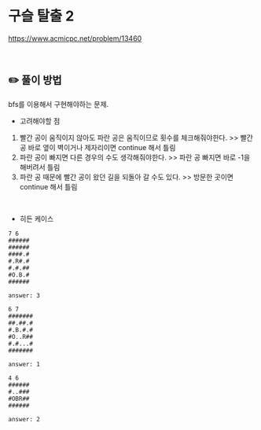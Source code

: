 # 구슬 탈출 2

https://www.acmicpc.net/problem/13460

</br>

## ✏️ 풀이 방법
bfs를 이용해서 구현해야하는 문제.

* 고려해야할 점
1. 빨간 공이 움직이지 않아도 파란 공은 움직이므로 횟수를 체크해줘야한다. >> 빨간 공 바로 옆이 벽이거나 제자리이면 continue 해서 틀림
2. 파란 공이 빠지면 다른 경우의 수도 생각해줘야한다. >> 파란 공 빠지면 바로 -1을 해버려서 틀림
3. 파란 공 때문에 빨간 공이 왔던 길을 되돌아 갈 수도 있다. >> 방문한 곳이면 continue 해서 틀림

</br>

* 히든 케이스
```
7 6
######
######
####.#
#.R#.#
#.#.##
#O.B.#
######

answer: 3
```

```
6 7
#######
##.##.#
#.B.#.#
#O..R##
#.#...#
#######

answer: 1
```

```
4 6
######
#..###
#OBR##
######

answer: 2
```

